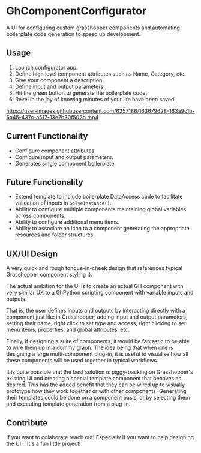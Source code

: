 # GhComponentConfigurator
A UI for configuring custom grasshopper components and automating boilerplate code generation to speed up development.

## Usage
1. Launch configurator app.
2. Define high level component attributes such as Name, Category, etc.
3. Give your component a description.
4. Define input and output parameters.
5. Hit the green button to generate the boilerplate code.
6. Revel in the joy of knowing minutes of your life have been saved!

https://user-images.githubusercontent.com/6257186/163679628-163a9c1b-6a45-437c-a517-13e7b30f502b.mp4

## Current Functionality
* Configure component attributes.
* Configure input and output parameters.
* Generates single component boilerplate.

## Future Functionality
* Extend template to include boilerplate DataAccess code to facilitate validation of inputs in ```SolveInstance()```.
* Ability to configure multiple components maintaining global variables across components.
* Ability to configure additional menu items.
* Ability to associate an icon to a component generating the appropriate resources and folder structures.

## UX/UI Design
A very quick and rough tongue-in-cheek design that references typical Grasshopper component styling :). 

The actual ambition for the UI is to create an actual GH component with very similar UX to a GhPython scripting component with variable inputs and outputs. 

That is, the user defines inputs and outputs by interacting directly with a component just like in Grasshopper; adding input and output parameters, setting their name, right click to set type and access, right clicking to set menu items, properties, and global attributes, etc. 

Finally, if designing a suite of components, it would be fantastic to be able to wire them up in a dummy graph. The idea being that when one is designing a large multi-component plug-in, it is useful to visualise how all these components will be used together in typical workflows.

It is quite possible that the best solution is piggy-backing on Grasshopper's existing UI and creating a special template component that behaves as desired. This has the added benefit that they can be wired up to visually prototype how they work together or with other components. Generating their templates could be done on a component basis, or by selecting them and executing template generation from a plug-in.

## Contribute
If you want to colaborate reach out! Especially if you want to help designing the UI... It's a fun little project!

